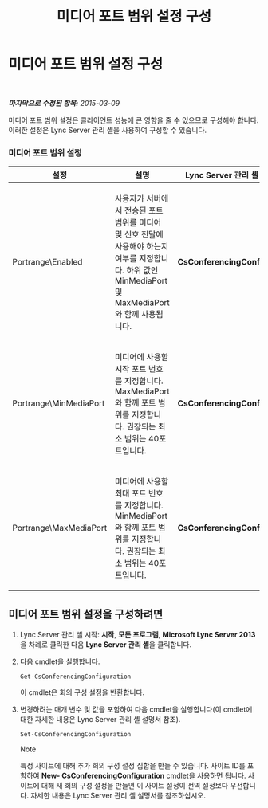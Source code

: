 ﻿---
title: 미디어 포트 범위 설정 구성
TOCTitle: 미디어 포트 범위 설정 구성
ms:assetid: 2c4b7c0b-0dce-48f4-a489-336d6e526f7c
ms:mtpsurl: https://technet.microsoft.com/ko-kr/library/JJ204770(v=OCS.15)
ms:contentKeyID: 49303155
ms.date: 08/10/2015
mtps_version: v=OCS.15
ms.translationtype: HT
---

# 미디어 포트 범위 설정 구성

 

_**마지막으로 수정된 항목:** 2015-03-09_

미디어 포트 범위 설정은 클라이언트 성능에 큰 영향을 줄 수 있으므로 구성해야 합니다. 이러한 설정은 Lync Server 관리 셸을 사용하여 구성할 수 있습니다.

### 미디어 포트 범위 설정

<table>
<colgroup>
<col style="width: 25%" />
<col style="width: 25%" />
<col style="width: 25%" />
<col style="width: 25%" />
</colgroup>
<thead>
<tr class="header">
<th>설정</th>
<th>설명</th>
<th>Lync Server 관리 셸 cmdlet</th>
<th>Cmdlet 매개 변수</th>
</tr>
</thead>
<tbody>
<tr class="odd">
<td><p>Portrange\Enabled</p></td>
<td><p>사용자가 서버에서 전송된 포트 범위를 미디어 및 신호 전달에 사용해야 하는지 여부를 지정합니다. 하위 값인 MinMediaPort 및 MaxMediaPort와 함께 사용됩니다.</p></td>
<td><p><strong>CsConferencingConfiguration</strong></p></td>
<td><p>ClientMediaPortRangeEnabled</p></td>
</tr>
<tr class="even">
<td><p>Portrange\MinMediaPort</p></td>
<td><p>미디어에 사용할 시작 포트 번호를 지정합니다. MaxMediaPort와 함께 포트 범위를 지정합니다. 권장되는 최소 범위는 40포트입니다.</p></td>
<td><p><strong>CsConferencingConfiguration</strong></p></td>
<td><p>ClientMediaPort(클라이언트 미디어에 사용할 시작 포트 번호를 나타냄)</p></td>
</tr>
<tr class="odd">
<td><p>Portrange\MaxMediaPort</p></td>
<td><p>미디어에 사용할 최대 포트 번호를 지정합니다. MinMediaPort와 함께 포트 범위를 지정합니다. 권장되는 최소 범위는 40포트입니다.</p></td>
<td><p><strong>CsConferencingConfiguration</strong></p></td>
<td><p>ClientMediaPortRange(클라이언트 미디어에 사용할 수 있는 총 포트 수를 나타내며, 기본값은 40임)</p></td>
</tr>
</tbody>
</table>


## 미디어 포트 범위 설정을 구성하려면

1.  Lync Server 관리 셸 시작: **시작**, **모든 프로그램**, **Microsoft Lync Server 2013**을 차례로 클릭한 다음 **Lync Server 관리 셸**을 클릭합니다.

2.  다음 cmdlet을 실행합니다.
    
        Get-CsConferencingConfiguration
    
    이 cmdlet은 회의 구성 설정을 반환합니다.

3.  변경하려는 매개 변수 및 값을 포함하여 다음 cmdlet을 실행합니다(이 cmdlet에 대한 자세한 내용은 Lync Server 관리 셸 설명서 참조).
    
        Set-CsConferencingConfiguration
    

    > [!NOTE]
    > 특정 사이트에 대해 추가 회의 구성 설정 집합을 만들 수 있습니다. 사이트 ID를 포함하여 <STRONG>New- CsConferencingConfiguration</STRONG> cmdlet을 사용하면 됩니다. 사이트에 대해 새 회의 구성 설정을 만들면 이 사이트 설정이 전역 설정보다 우선합니다. 자세한 내용은 Lync Server 관리 셸 설명서를 참조하십시오.


